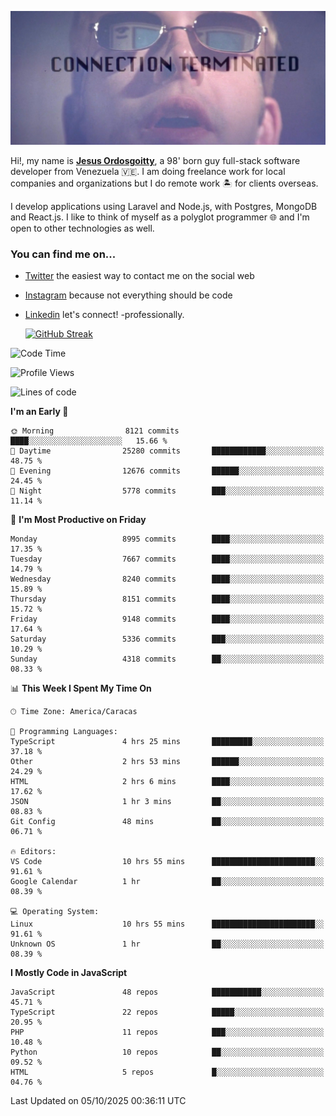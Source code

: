 ![hackers movie reference](./disconnected.jpg)

Hi!, my name is [**Jesus Ordosgoitty**](https://jodaz.dev), a 98' born guy full-stack software developer from Venezuela 🇻🇪. I am doing freelance work for local companies and organizations but I do remote work 🏝️ for clients overseas. 

I develop applications using Laravel and Node.js, with Postgres, MongoDB and React.js. I like to think of myself as a polyglot programmer 🌐 and I'm open to other technologies as well.

### You can find me on...

- [Twitter](https://twitter.com/jodaz_) the easiest way to contact me on the social web
- [Instagram](https://instagram.com/jodaz_) because not everything should be code
- [Linkedin](https://linkedin.com/in/jodaz) let's connect! -professionally.


    [![GitHub Streak](https://streak-stats.demolab.com?user=jodaz&theme=tokyonight)](https://git.io/streak-stats)

<!--START_SECTION:waka-->
![Code Time](http://img.shields.io/badge/Code%20Time-11%2C388%20hrs%2044%20mins-blue)

![Profile Views](http://img.shields.io/badge/Profile%20Views-0-blue)

![Lines of code](https://img.shields.io/badge/From%20Hello%20World%20I%27ve%20Written-83.8%20million%20lines%20of%20code-blue)

**I'm an Early 🐤** 

```text
🌞 Morning                8121 commits        ████░░░░░░░░░░░░░░░░░░░░░   15.66 % 
🌆 Daytime                25280 commits       ████████████░░░░░░░░░░░░░   48.75 % 
🌃 Evening                12676 commits       ██████░░░░░░░░░░░░░░░░░░░   24.45 % 
🌙 Night                  5778 commits        ███░░░░░░░░░░░░░░░░░░░░░░   11.14 % 
```
📅 **I'm Most Productive on Friday** 

```text
Monday                   8995 commits        ████░░░░░░░░░░░░░░░░░░░░░   17.35 % 
Tuesday                  7667 commits        ████░░░░░░░░░░░░░░░░░░░░░   14.79 % 
Wednesday                8240 commits        ████░░░░░░░░░░░░░░░░░░░░░   15.89 % 
Thursday                 8151 commits        ████░░░░░░░░░░░░░░░░░░░░░   15.72 % 
Friday                   9148 commits        ████░░░░░░░░░░░░░░░░░░░░░   17.64 % 
Saturday                 5336 commits        ███░░░░░░░░░░░░░░░░░░░░░░   10.29 % 
Sunday                   4318 commits        ██░░░░░░░░░░░░░░░░░░░░░░░   08.33 % 
```


📊 **This Week I Spent My Time On** 

```text
🕑︎ Time Zone: America/Caracas

💬 Programming Languages: 
TypeScript               4 hrs 25 mins       █████████░░░░░░░░░░░░░░░░   37.18 % 
Other                    2 hrs 53 mins       ██████░░░░░░░░░░░░░░░░░░░   24.29 % 
HTML                     2 hrs 6 mins        ████░░░░░░░░░░░░░░░░░░░░░   17.62 % 
JSON                     1 hr 3 mins         ██░░░░░░░░░░░░░░░░░░░░░░░   08.83 % 
Git Config               48 mins             ██░░░░░░░░░░░░░░░░░░░░░░░   06.71 % 

🔥 Editors: 
VS Code                  10 hrs 55 mins      ███████████████████████░░   91.61 % 
Google Calendar          1 hr                ██░░░░░░░░░░░░░░░░░░░░░░░   08.39 % 

💻 Operating System: 
Linux                    10 hrs 55 mins      ███████████████████████░░   91.61 % 
Unknown OS               1 hr                ██░░░░░░░░░░░░░░░░░░░░░░░   08.39 % 
```

**I Mostly Code in JavaScript** 

```text
JavaScript               48 repos            ███████████░░░░░░░░░░░░░░   45.71 % 
TypeScript               22 repos            █████░░░░░░░░░░░░░░░░░░░░   20.95 % 
PHP                      11 repos            ███░░░░░░░░░░░░░░░░░░░░░░   10.48 % 
Python                   10 repos            ██░░░░░░░░░░░░░░░░░░░░░░░   09.52 % 
HTML                     5 repos             █░░░░░░░░░░░░░░░░░░░░░░░░   04.76 % 
```




 Last Updated on 05/10/2025 00:36:11 UTC
<!--END_SECTION:waka-->
